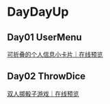 # DayDayUp

## Day01 UserMenu

[可折叠的个人信息小卡片｜在线预览](https://ulyssescode.com/daydayup/01usermenu/)

## Day02 ThrowDice

[双人掷骰子游戏｜在线预览](https://ulyssescode.com/daydayup/02throwdice/)
